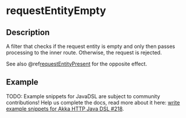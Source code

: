 <a id="requestentityempty-java"></a>
# requestEntityEmpty

## Description

A filter that checks if the request entity is empty and only then passes processing to the inner route.
Otherwise, the request is rejected.

See also @ref[requestEntityPresent](requestEntityPresent.md#requestentitypresent-java) for the opposite effect.

## Example

TODO: Example snippets for JavaDSL are subject to community contributions! Help us complete the docs, read more about it here: [write example snippets for Akka HTTP Java DSL #218](https://github.com/akka/akka-http/issues/218).